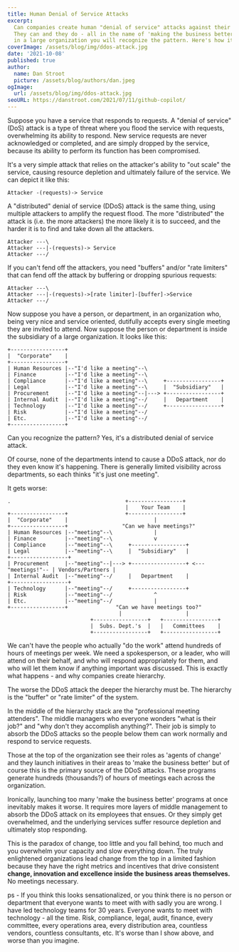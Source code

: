 ```yaml
---
title: Human Denial of Service Attacks
excerpt:
  Can companies create human "denial of service" attacks against their own employees?
  They can and they do - all in the name of 'making the business better'. If you work
  in a large organization you will recognize the pattern. Here's how it works...
coverImage: /assets/blog/img/ddos-attack.jpg
date: '2021-10-08'
published: true
author:
  name: Dan Stroot
  picture: /assets/blog/authors/dan.jpeg
ogImage:
  url: /assets/blog/img/ddos-attack.jpg
seoURL: https://danstroot.com/2021/07/11/github-copilot/
---
```


Suppose you have a service that responds to requests. A "denial of service" (DoS) attack is a type of threat where you flood the service with requests, overwhelming its ability to respond. New service requests are never acknowledged or completed, and are simply dropped by the service, because its ability to perform its function has been compromised.

It's a very simple attack that relies on the attacker's ability to "out scale" the service, causing resource depletion and ultimately failure of the service. We can depict it like this:

```shell
Attacker -(requests)-> Service
```

A "distributed" denial of service (DDoS) attack is the same thing, using multiple attackers to amplify the request flood. The more "distributed" the attack is (i.e. the more attackers) the more likely it is to succeed, and the harder it is to find and take down all the attackers.

```shell
Attacker ---\
Attacker ---|-(requests)-> Service
Attacker ---/
```

If you can't fend off the attackers, you need "buffers" and/or "rate limiters" that can fend off the attack by buffering or dropping spurious requests:

```shell
Attacker ---\
Attacker ---|-(requests)->[rate limiter]-[buffer]->Service
Attacker ---/
```

Now suppose you have a person, or department, in an organization who, being very nice and service oriented, dutifully accepts every single meeting they are invited to attend. Now suppose the person or department is inside the subsidiary of a large organization. It looks like this:

```shell
+-----------------+
|  "Corporate"    |
+-----------------+
| Human Resources |--"I'd like a meeting"--\
| Finance         |--"I'd like a meeting"--\
| Compliance      |--"I'd like a meeting"--\     +-----------------+
| Legal           |--"I'd like a meeting"--\     |  "Subsidiary"   |
| Procurement     |--"I'd like a meeting"--|---> +-----------------+
| Internal Audit  |--"I'd like a meeting"--/     |   Department    |
| Technology      |--"I'd like a meeting"--/     +-----------------+
| Risk            |--"I'd like a meeting"--/
| Etc.            |--"I'd like a meeting"--/
+-----------------+
```

Can you recognize the pattern? Yes, it's a distributed denial of service attack.

Of course, none of the departments intend to cause a DDoS attack, nor do they even know it's happening. There is generally limited visibility across departments, so each thinks "it's just one meeting".

It gets worse:

```shell
.                                    +-----------------+
                                     |    Your Team    |
+-----------------+                  +-----------------+
|  "Corporate"    |                           |
+-----------------+                 "Can we have meetings?"
| Human Resources |--"meeting"--\             |
| Finance         |--"meeting"--\             v
| Compliance      |--"meeting"--\     +-----------------+
| Legal           |--"meeting"--\     |  "Subsidiary"   |                  +------------------+
| Procurement     |--"meeting"--|---> +-----------------+ <---"meetings!"-- | Vendors/Partners |
| Internal Audit  |--"meeting"--/     |   Department    |                  +------------------+
| Technology      |--"meeting"--/     +-----------------+
| Risk            |--"meeting"--/             ^
| Etc.            |--"meeting"--/             |
+-----------------+               "Can we have meetings too?"
                                   |                    |
                          +-----------------+   +-----------------+
                          |  Subs. Dept.'s  |   |   Committees    |
                          +-----------------+   +-----------------+
```

We can't have the people who actually "do the work" attend hundreds of hours of meetings per week. We need a spokesperson, or a leader, who will attend on their behalf, and who will respond appropriately for them, and who will let them know if anything important was discussed. This is exactly what happens - and why companies create hierarchy.

The worse the DDoS attack the deeper the hierarchy must be. The hierarchy is the "buffer" or "rate limiter" of the system.

In the middle of the hierarchy stack are the "professional meeting attenders". The middle managers who everyone wonders "what is their job?" and "why don't they accomplish anything?". Their job is simply to absorb the DDoS attacks so the people below them can work normally and respond to service requests.

Those at the top of the organization see their roles as 'agents of change' and they launch initiatives in their areas to 'make the business better' but of course this is the primary source of the DDoS attacks. These programs generate hundreds (thousands?) of hours of meetings each across the organization.

Ironically, launching too many 'make the business better' programs at once inevitably makes it worse. It requires more layers of middle management to absorb the DDoS attack on its employees that ensues. Or they simply get overwhelmed, and the underlying services suffer resource depletion and ultimately stop responding.

This is the paradox of change, too little and you fall behind, too much and you overwhelm your capacity and slow everything down. The truly enlightened organizations lead change from the top in a limited fashion because they have the right metrics and incentives that drive consistent **change, innovation and excellence inside the business areas themselves.** No meetings necessary.

ps - If you think this looks sensationalized, or you think there is no person or department that everyone wants to meet with with sadly you are wrong. I have led technology teams for 30 years. Everyone wants to meet with technology - all the time. Risk, compliance, legal, audit, finance, every committee, every operations area, every distribution area, countless vendors, countless consultants, etc. It's worse than I show above, and worse than you imagine.
